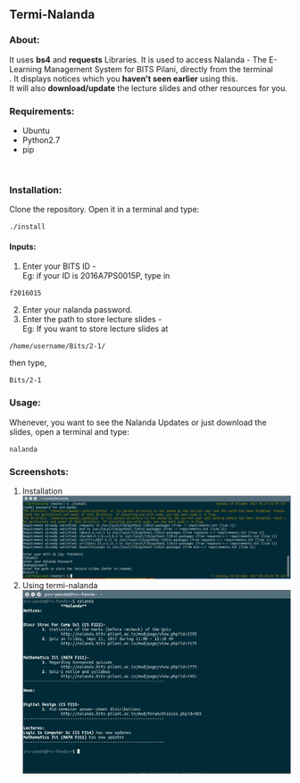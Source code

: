 ## Termi-Nalanda
### About:
It uses **bs4** and **requests** Libraries. It is used to access Nalanda - The E-Learning Management System for BITS Pilani, directly from the terminal<br>. It displays notices which you **haven't seen earlier** using this.<br>It will also **download/update** the lecture slides and other resources for you.<br>

### Requirements:
 - Ubuntu
 - Python2.7
 - pip
<br>

### Installation:
Clone the repository. Open it in a terminal and type: <br>
```shell
./install 
```
#### Inputs:
1. Enter your BITS ID -<br>
Eg: if your ID is 2016A7PS0015P, type in<br>
```shell
f2016015
```
2. Enter your nalanda password.
3. Enter the path to store lecture slides -<br>
Eg: If you want to store lecture slides at
```shell
/home/username/Bits/2-1/
```
then type,
```shell
Bits/2-1
```
### Usage:
Whenever, you want to see the Nalanda Updates or just download the slides, open a terminal and type:
```shell
nalanda
```

### Screenshots:
1. Installation
![Installation](src/res/install.jpg)<br>
2. Using termi-nalanda
![Demonstration](src/res/demo.jpg)<br>